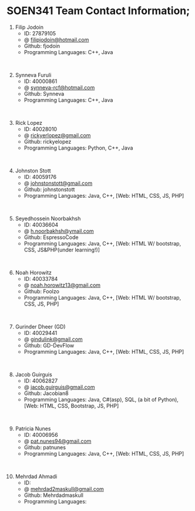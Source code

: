 # SOEN341 Team Contact Information;

1. Filip Jodoin
   - ID: 27879105
   - @ filipjodoin@hotmail.com
   - Github: fjodoin
   - Programming Languages: C++, Java
<br/>

2. Synneva Furuli
   - ID: 40000861
   - @ synneva-rcf@hotmail.com
   - Github: Synneva
   - Programming Languages: C++, Java
<br/>

3. Rick Lopez
   - ID: 40028010
   - @ rickyerlopez@gmail.com
   - Github: rickyelopez
   - Programming Languages: Python, C++, Java
<br/>

4. Johnston Stott
   - ID: 40059176
   - @ johnstonstott@gmail.com
   - Github: johnstonstott
   - Programming Languages: Java, C++, [Web: HTML, CSS, JS, PHP]
<br/>

5. Seyedhossein Noorbakhsh
   - ID: 40036604
   - @ h.noorbakhsh@ymail.com
   - Github: EspressoCode
   - Programming Languages: Java, C++, [Web: HTML W/ bootstrap, CSS, JS&PHP(under learning!)]
<br/>

6. Noah Horowitz
   - ID: 40033784
   - @ noah.horowitz13@gmail.com
   - Github: Foolzo
   - Programming Languages: Java, C++, [Web: HTML W/ bootstrap, CSS, JS, PHP]
<br/>

7. Gurinder Dheer (GD)
   - ID: 40029441
   - @ gindulink@gmail.com
   - Github: GD-DevFlow
   - Programming Languages: Java, C++, [Web: HTML, CSS, JS, PHP]
<br/>

8. Jacob Guirguis
   - ID: 40062827
   - @ jacob.guirguis@gmail.com
   - Github: Jacobian8
   - Programming Languages: Java, C#(asp), SQL, (a bit of Python), [Web: HTML, CSS, Bootstrap, JS, PHP]
<br/>

9. Patricia Nunes
    - ID: 40006956
    - @ pat.nunes94@gmail.com
    - Github: patnunes
    - Programming Languages: Java, C++, [Web: HTML, CSS, JS, PHP]
<br/>

10. Mehrdad Ahmadi
    - ID: 
    - @ mehrdad2maskull@gmail.com
    - Github: Mehrdadmaskull
    - Programming Languages: 
<br/>
